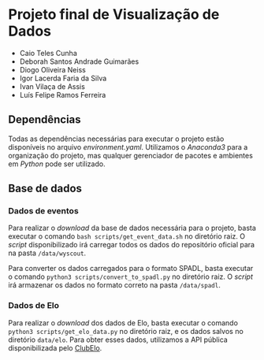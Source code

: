 # Projeto final de Visualização de Dados

- Caio Teles Cunha
- Deborah Santos Andrade Guimarães
- Diogo Oliveira Neiss
- Igor Lacerda Faria da Silva
- Ivan Vilaça de Assis
- Luís Felipe Ramos Ferreira

## Dependências

Todas as dependências necessárias para executar o projeto estão disponíveis no arquivo _environment.yaml_. Utilizamos o _Anaconda3_ para a organização do projeto, mas qualquer gerenciador de pacotes e ambientes em _Python_ pode ser utilizado.

## Base de dados

### Dados de eventos

Para realizar o _download_ da base de dados necessária para o projeto, basta executar o comando `bash scripts/get_event_data.sh` no diretório raiz. O _script_ disponibilizado irá carregar todos os dados do repositório oficial para na pasta `/data/wyscout`.

Para converter os dados carregados para o formato SPADL, basta executar o comando `python3 scripts/convert_to_spadl.py` no diretório raiz. O _script_ irá armazenar os dados no formato correto na pasta `/data/spadl`.

### Dados de Elo

Para realizar o _download_ dos dados de Elo, basta executar o comando `python3 scripts/get_elo_data.py` no diretório raiz, e os dados salvos no diretório `data/elo`. Para obter esses dados, utilizamos a API pública disponibilizada pelo [ClubElo](http://clubelo.com/).

